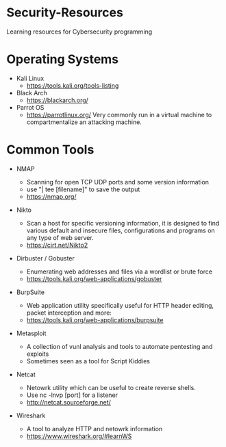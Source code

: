 # Security-Resources
Learning resources for Cybersecurity programming


# Operating Systems
- Kali Linux
  - https://tools.kali.org/tools-listing
- Black Arch
  - https://blackarch.org/
- Parrot OS
  - https://parrotlinux.org/
Very commonly run in a virtual machine to compartmentalize an attacking machine. 


# Common Tools
- NMAP
  - Scanning for open TCP UDP ports and some version information
  - use "| tee [filename]" to save the output
  - https://nmap.org/
  
- Nikto
  - Scan a host for specific versioning information, it is designed to find various default and insecure files, configurations and programs on any type of web server.
  - https://cirt.net/Nikto2
  
- Dirbuster / Gobuster
  - Enumerating web addresses and files via a wordlist or brute force
  - https://tools.kali.org/web-applications/gobuster
  
- BurpSuite
  - Web application utility specifically useful for HTTP header editing, packet interception and more:
  - https://tools.kali.org/web-applications/burpsuite
  
- Metasploit
  - A collection of vunl analysis and tools to automate pentesting and exploits
  - Sometimes seen as a tool for Script Kiddies
  
- Netcat
  - Netowrk utility which can be useful to create reverse shells.
  - Use nc -lnvp [port] for a listener
  - http://netcat.sourceforge.net/
  
- Wireshark 
  - A tool to analyze HTTP and netowrk information
  - https://www.wireshark.org/#learnWS
  
